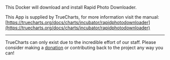 This Docker will download and install Rapid Photo Downloader.


This App is supplied by TrueCharts, for more information visit the manual: [https://truecharts.org/docs/charts/incubator/rapidphotodownloader](https://truecharts.org/docs/charts/incubator/rapidphotodownloader)

---

TrueCharts can only exist due to the incredible effort of our staff.
Please consider making a [donation](https://truecharts.org/docs/about/sponsor) or contributing back to the project any way you can!
